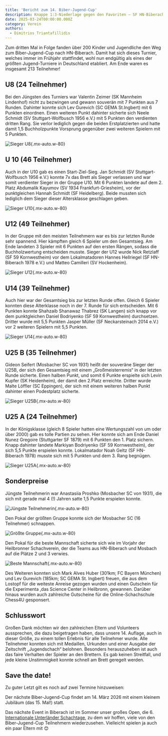 ```yaml
---
title: 'Bericht zum 14. Biber-Jugend-Cup'
description: Knappe 1:3-Niederlage gegen den Favoriten – SF HN-Biberach zeigt großen Kampfgeist
date: 2025-03-24T00:00:00.000Z
category: Verein
authors:
  - Dimitrios Triantafillidis
---
```


Zum dritten Mal in Folge fanden über 200 Kinder und Jugendliche den Weg zum Biber-Jugend-Cup nach HN-Biberach. Damit hat sich dieses Turnier, welches immer im Frühjahr stattfindet, wohl nun endgültig als eines der größten Jugend-Turniere in Deutschland etabliert. Am Ende waren es insgesamt 213 Teilnehmer!

## U8 (24 Teilnehmer)

Bei den Jüngsten des Turniers war Valentin Zeimer (SK Mannheim Lindenhof) nicht zu bezwingen und gewann souverän mit 7 Punkten aus 7 Runden. Dahinter konnte sich Lev Gurevich (SC GEMA St.Ingbert) mit 6 Punkten einordnen. Einen weiteren Punkt dahinter sicherte sich Neele Schmidt (SV Stuttgart-Wolfbusch 1956 e.V.) mit 5 Punkten den verdienten dritten Rang. Sie verlor lediglich gegen die beiden Erstplatzierten und hatte damit 1,5 Buchholzpunkte Vorsprung gegenüber zwei weiteren Spielern mit 5 Punkten.

![Sieger U8](/assets/blog/20250324-14-biber-jugend-cup/14-biber-jugend-cup-sieger-u8.jpg){.mx-auto.w-80}

## U 10 (46 Teilnehmer)

Auch in der U10 gab es einen Start-Ziel-Sieg. Jan Schmidt (SV Stuttgart-Wolfbusch 1956 e.V.) konnte 7x das Brett als Sieger verlassen und war somit verdienter Sieger in der Gruppe U10. Mit 6 Punkten landete auf dem 2. Platz Abdumalik Kayumov (SV 1934 Frankfurt-Griesheim), vor der punktgleichen Hannah Schmidt (SF Heidelberg). Beide mussten sich lediglich dem Sieger dieser Altersklasse geschlagen geben.

![Sieger U10](/assets/blog/20250324-14-biber-jugend-cup/14-biber-jugend-cup-sieger-u10.jpg){.mx-auto.w-80}

## U12 (49 Teilnehmer)

In der Gruppe mit den meisten Teilnehmern war es bis zur letzten Runde sehr spannend. Hier kämpften gleich 6 Spieler um den Gesamtsieg. Am Ende landeten 3 Spieler mit 6 Punkten auf den ersten Rängen, sodass die Buchholzwertung entscheiden musste. Sieger der U12 wurde Nick Retzlaff (SF 59 Kornwestheim) vor dem Lokalmatadoren Hannes Hellriegel (SF HN-Biberach 1978 e.V.) und Matteo Camilleri (SV Hockenheim).

![Sieger U12](/assets/blog/20250324-14-biber-jugend-cup/14-biber-jugend-cup-sieger-u12.jpg){.mx-auto.w-80}

## U14 (39 Teilnehmer)

Auch hier war der Gesamtsieg bis zur letzten Runde offen. Gleich 6 Spieler konnten diese Alterklasse noch in der 7. Runde für sich entscheiden. Mit 6 Punkten konnte Shahzaib Shanawaz Thabrez (SK Langen) sich knapp vor dem punktgleichen Daniel Bodriyenko (SF 59 Kornwestheim) durchsetzen. Dritter wurde mit 5,5 Punkten Jasper Müller (SF Neckarsteinach 2014 e.V.) vor 2 weiteren Spielern mit 5,5 Punkten.

![Sieger U14](/assets/blog/20250324-14-biber-jugend-cup/14-biber-jugend-cup-sieger-u14.jpg){.mx-auto.w-80}

## U25 B (35 Teilnehmer)

Gideon Seifert (Mosbacher SC von 1931) heißt der souveräne Sieger der U25B, der sich den Gesamtsieg mit einem „Großmeisterremis“ in der letzten Runde sicherte. Einen halben Punkt, und somit 6 Punkte erspielte sich Levin Kupfer (SK Heidenheim), der damit den 2.Platz erreichte. Dritter wurde Malte Löffler (SC Eppingen), der sich mit einem weiteren halben Punkt dahinter einen Podestplatz sicherte.

![Sieger U25B](/assets/blog/20250324-14-biber-jugend-cup/14-biber-jugend-cup-sieger-u25b.jpg){.mx-auto.w-80}

## U25 A (24 Teilnehmer)

In der Königsklasse (gleich 8 Spieler hatten eine Wertungszahl von um oder über 2000) gab es tolle Partien zu sehen. Hier konnte sich am Ende Daniel Nunez Gregoire (Stuttgarter SF 1879) mit 6 Punkten den 1. Platz sichern. Knapp dahinter landete Markiyan Bodriyenko (SF 59 Kornwestheim), der sich 5,5 Punkte erspielen konnte. Lokalmatador Noah Geltz (SF HN-Biberach 1978) musste sich mit 5 Punkten und dem 3. Rang begnügen.

![Sieger U25A](/assets/blog/20250324-14-biber-jugend-cup/14-biber-jugend-cup-sieger-u25a.jpg){.mx-auto.w-80}

## Sonderpreise

Jüngste Teilnehmerin war Anastasiia Proshko (Mosbacher SC von 1931), die sich mit gerade mal 4 (!) Jahren satte 1,5 Punkte erspielen konnte.

![Jüngste Teilnehmerin](/assets/blog/20250324-14-biber-jugend-cup/14-biber-jugend-cup-sonderpreis-juengster-teilnehmerin.jpg){.mx-auto.w-80}

Den Pokal der größten Gruppe konnte sich der Mosbacher SC (16 Teilnehmer) schnappen.

![Größte Gruppe](/assets/blog/20250324-14-biber-jugend-cup/14-biber-jugend-cup-sonderpreis-groesste-gruppe.jpg){.mx-auto.w-80}

Den Pokal für die beste Mannschaft sicherte sich wie im Vorjahr der Heilbronner Schachverein, der die Teams aus HN-Biberach und Mosbach auf die Plätze 2 und 3 verwies.

![Beste Mannschaft](/assets/blog/20250324-14-biber-jugend-cup/14-biber-jugend-cup-sonderpreis-beste-mannschaft.jpg){.mx-auto.w-80}

Des Weiteren konnten sich Mark Alves Huber (301km; FC Bayern München) und Lev Gurevich (185km; SC GEMA St. Ingbert) freuen, die aus dem Lostopf für die weiteste Anreise gezogen wurden und einen Gutschein für die  Experimenta ,das Science Center in Heilbronn, gewannen. Darüber hinaus wurden auch zahlreiche Gutscheine für die Online-Schachschule Chess4U gesponsert.

## Schlusswort

Großen Dank möchten wir den zahlreichen Eltern und Volunteers aussprechen, die dazu beigetragen haben, dass unsere 14. Auflage, auch in dieser Größe, zu einem tollen Erlebnis für alle Teilnehmer wurde. Alle Teilnehmer konnten sich mit Medaillen, Urkunden und einer Ausgabe der Zeitschrift „Jugendschach“ belohnen. Besonders herauszuheben ist auch das faire Verhalten der Spieler an den Brettern. Es gab keinen Streitfall, und jede kleine Unstimmigkeit konnte schnell am Brett geregelt werden.

## Save the date!

Zu guter Letzt gilt es noch auf zwei Termine hinzuweisen:

Der nächste Biber-Jugend-Cup findet am 14. März 2026 mit einem kleinem Jubiläum (das 15. Mal!) statt.

Das nächste Event in Biberach ist im Sommer unser großes Open, die 6. [Internationale Unterländer Schachtage](/turniere/internationale-unterlaender-schachtage), zu dem wir hoffen, viele von den Biber-Jugend-Cup Teilnehmern wiederzusehen. Vielleicht spielen ja auch ein paar Eltern mit 😊
